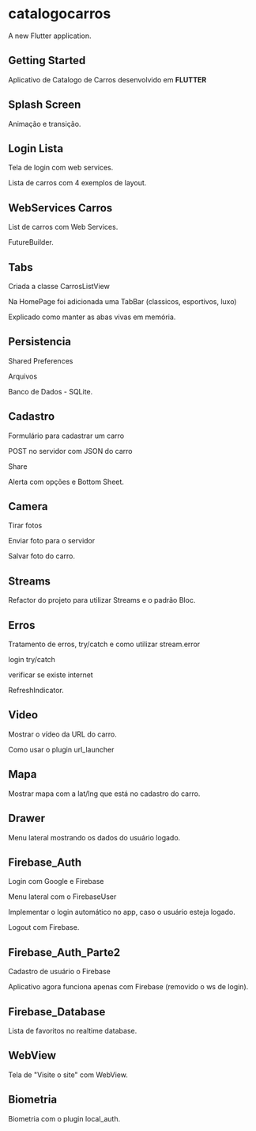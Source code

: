 # catalogocarros

A new Flutter application.

## Getting Started
Aplicativo de Catalogo de Carros desenvolvido em <b>FLUTTER</b>


## Splash Screen
Animação e transição. 


## Login Lista
Tela de login com web services.

Lista de carros com 4 exemplos de layout.


## WebServices Carros
List de carros com Web Services.

FutureBuilder.


## Tabs
Criada a classe CarrosListView

Na HomePage foi adicionada uma TabBar (classicos, esportivos, luxo)

Explicado como manter as abas vivas em memória.

## Persistencia
Shared Preferences

Arquivos

Banco de Dados - SQLite.


## Cadastro
Formulário para cadastrar um carro

POST no servidor com JSON do carro

Share

Alerta com opções e Bottom Sheet.


## Camera
Tirar fotos

Enviar foto para o servidor

Salvar foto do carro.


## Streams
Refactor do projeto para utilizar Streams e o padrão Bloc.


## Erros
Tratamento de erros, try/catch e como utilizar stream.error

login try/catch

verificar se existe internet

RefreshIndicator.


## Video
Mostrar o vídeo da URL do carro.

Como usar o plugin url_launcher


## Mapa
Mostrar mapa com a lat/lng que está no cadastro do carro.


## Drawer
Menu lateral mostrando os dados do usuário logado.


## Firebase_Auth
Login com Google e Firebase

Menu lateral com o FirebaseUser

Implementar o login automático no app, caso o usuário esteja logado.

Logout com Firebase.

## Firebase_Auth_Parte2
Cadastro de usuário o Firebase

Aplicativo agora funciona apenas com Firebase (removido o ws de login).


## Firebase_Database
Lista de favoritos no realtime database.


## WebView
Tela de "Visite o site" com WebView.


## Biometria
Biometria com o plugin local_auth.
